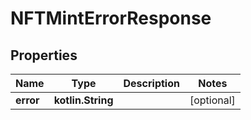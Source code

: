 
# NFTMintErrorResponse

## Properties
Name | Type | Description | Notes
------------ | ------------- | ------------- | -------------
**error** | **kotlin.String** |  |  [optional]



